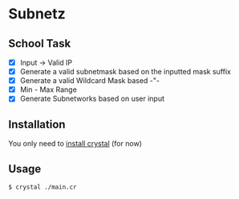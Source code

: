 # Subnetz
## School Task
- [x] Input -> Valid IP
- [x] Generate a valid subnetmask based on the inputted mask suffix
- [x] Generate a valid Wildcard Mask based -"-
- [x] Min - Max Range
- [x] Generate Subnetworks based on user input

## Installation
You only need to [install crystal](https://crystal-lang.org/docs/installation/) (for now)

## Usage

``` $ crystal ./main.cr ```  
